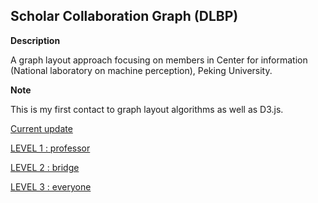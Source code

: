 ## Scholar Collaboration Graph (DLBP)

**Description** 

A graph layout approach focusing on members in Center for information (National laboratory on machine perception), Peking University.

**Note**

This is my first contact to graph layout algorithms as well as D3.js. 

[Current update](https://shellywhen.github.io/Nothing-At-All/ThirdAttemptGraph.html)

[LEVEL 1 : professor](https://shellywhen.github.io/Nothing-At-All/Level_1.html)

[LEVEL 2 : bridge](https://shellywhen.github.io/Nothing-At-All/Level_2.html)

[LEVEL 3 : everyone](https://shellywhen.github.io/Nothing-At-All/Level_3.html)

